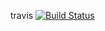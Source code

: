 travis [![Build Status](https://travis-ci.org/sonnetmedia/brooklinebooksmith.com.svg)](https://travis-ci.org/sonnetmedia/brooklinebooksmith.com)